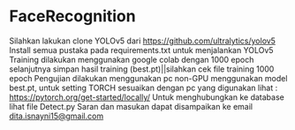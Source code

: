 # FaceRecognition

Silahkan lakukan clone YOLOv5 dari https://github.com/ultralytics/yolov5
Install semua pustaka pada requirements.txt untuk menjalankan YOLOv5
Training dilakukan menggunakan google colab dengan 1000 epoch selanjutnya simpan hasil training (best.pt)||silahkan cek file training 1000 epoch
Pengujian dilakukan menggunakan pc non-GPU menggunakan model best.pt, untuk setting TORCH sesuaikan dengan pc yang digunakan lihat : https://pytorch.org/get-started/locally/
Untuk menghubungkan ke database lihat file Detect.py 
Saran dan masukan dapat disampaikan ke email dita.isnayni15@gmail.com
